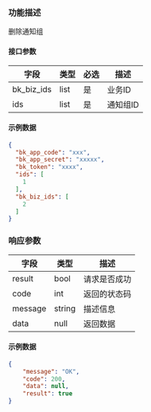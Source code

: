 ### 功能描述

删除通知组


#### 接口参数

| 字段         | 类型 | 必选 | 描述   |
|------------| ---- | ---- |------|
| bk_biz_ids | list | 是   | 业务ID |
| ids        | list | 是   | 通知组ID |

#### 示例数据

```json
{
  "bk_app_code": "xxx",
  "bk_app_secret": "xxxxx",
  "bk_token": "xxxx",
  "ids": [
    1
  ],
  "bk_biz_ids": [
    2
  ]
}
```

### 响应参数

| 字段    | 类型   | 描述         |
| ------- | ------ | ------------ |
| result  | bool   | 请求是否成功 |
| code    | int    | 返回的状态码 |
| message | string | 描述信息     |
| data    | null   | 返回数据     |

#### 示例数据

```json
{
    "message": "OK",
    "code": 200,
    "data": null,
    "result": true
}
```
